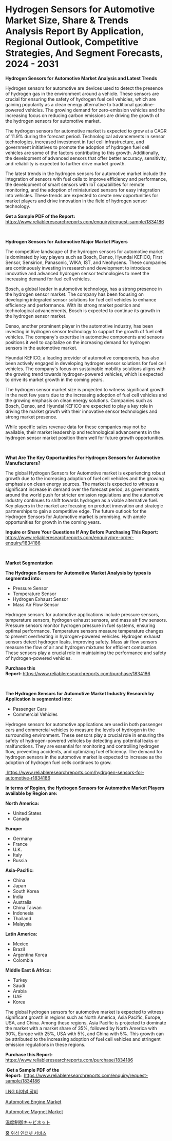 <p><h1>Hydrogen Sensors for Automotive Market Size, Share & Trends Analysis Report By Application, Regional Outlook, Competitive Strategies, And Segment Forecasts, 2024 - 2031</h1></p><p><strong>Hydrogen Sensors for Automotive Market Analysis and Latest Trends</strong></p>
<p><p>Hydrogen sensors for automotive are devices used to detect the presence of hydrogen gas in the environment around a vehicle. These sensors are crucial for ensuring the safety of hydrogen fuel cell vehicles, which are gaining popularity as a clean energy alternative to traditional gasoline-powered vehicles. The growing demand for zero-emission vehicles and the increasing focus on reducing carbon emissions are driving the growth of the hydrogen sensors for automotive market.</p><p>The hydrogen sensors for automotive market is expected to grow at a CAGR of 11.9% during the forecast period. Technological advancements in sensor technologies, increased investment in fuel cell infrastructure, and government initiatives to promote the adoption of hydrogen fuel cell vehicles are some of the factors contributing to this growth. Additionally, the development of advanced sensors that offer better accuracy, sensitivity, and reliability is expected to further drive market growth.</p><p>The latest trends in the hydrogen sensors for automotive market include the integration of sensors with fuel cells to improve efficiency and performance, the development of smart sensors with IoT capabilities for remote monitoring, and the adoption of miniaturized sensors for easy integration into vehicles. These trends are expected to create new opportunities for market players and drive innovation in the field of hydrogen sensor technology.</p></p>
<p><strong>Get a Sample PDF of the Report:&nbsp;</strong> <a href="https://www.reliableresearchreports.com/enquiry/request-sample/1834186">https://www.reliableresearchreports.com/enquiry/request-sample/1834186</a></p>
<p>&nbsp;</p>
<p><strong>Hydrogen Sensors for Automotive Major Market Players</strong></p>
<p><p>The competitive landscape of the hydrogen sensors for automotive market is dominated by key players such as Bosch, Denso, Hyundai KEFICO, First Sensor, Sensirion, Panasonic, WIKA, IST, and Neohysens. These companies are continuously investing in research and development to introduce innovative and advanced hydrogen sensor technologies to meet the increasing demand for fuel cell vehicles.</p><p>Bosch, a global leader in automotive technology, has a strong presence in the hydrogen sensor market. The company has been focusing on developing integrated sensor solutions for fuel cell vehicles to enhance efficiency and performance. With its strong market position and technological advancements, Bosch is expected to continue its growth in the hydrogen sensor market.</p><p>Denso, another prominent player in the automotive industry, has been investing in hydrogen sensor technology to support the growth of fuel cell vehicles. The company's expertise in automotive components and sensors positions it well to capitalize on the increasing demand for hydrogen sensors in the automotive market.</p><p>Hyundai KEFICO, a leading provider of automotive components, has also been actively engaged in developing hydrogen sensor solutions for fuel cell vehicles. The company's focus on sustainable mobility solutions aligns with the growing trend towards hydrogen-powered vehicles, which is expected to drive its market growth in the coming years.</p><p>The hydrogen sensor market size is projected to witness significant growth in the next few years due to the increasing adoption of fuel cell vehicles and the growing emphasis on clean energy solutions. Companies such as Bosch, Denso, and Hyundai KEFICO are expected to play a key role in driving the market growth with their innovative sensor technologies and strong market presence.</p><p>While specific sales revenue data for these companies may not be available, their market leadership and technological advancements in the hydrogen sensor market position them well for future growth opportunities.</p></p>
<p>&nbsp;</p>
<p><strong>What Are The Key Opportunities For Hydrogen Sensors for Automotive Manufacturers?</strong></p>
<p><p>The global Hydrogen Sensors for Automotive market is experiencing robust growth due to the increasing adoption of fuel cell vehicles and the growing emphasis on clean energy sources. The market is expected to witness a significant increase in demand over the forecast period, as governments around the world push for stricter emission regulations and the automotive industry continues to shift towards hydrogen as a viable alternative fuel. Key players in the market are focusing on product innovation and strategic partnerships to gain a competitive edge. The future outlook for the Hydrogen Sensors for Automotive market is promising, with ample opportunities for growth in the coming years.</p></p>
<p><strong>Inquire or Share Your Questions If Any Before Purchasing This Report:</strong> <a href="https://www.reliableresearchreports.com/enquiry/pre-order-enquiry/1834186">https://www.reliableresearchreports.com/enquiry/pre-order-enquiry/1834186</a></p>
<p>&nbsp;</p>
<p><strong>Market Segmentation</strong></p>
<p><strong>The Hydrogen Sensors for Automotive Market Analysis by types is segmented into:</strong></p>
<p><ul><li>Pressure Sensor</li><li>Temperature Sensor</li><li>Hydrogen Exhaust Sensor</li><li>Mass Air Flow Sensor</li></ul></p>
<p><p>Hydrogen sensors for automotive applications include pressure sensors, temperature sensors, hydrogen exhaust sensors, and mass air flow sensors. Pressure sensors monitor hydrogen pressure in fuel systems, ensuring optimal performance. Temperature sensors measure temperature changes to prevent overheating in hydrogen-powered vehicles. Hydrogen exhaust sensors detect hydrogen leaks, improving safety. Mass air flow sensors measure the flow of air and hydrogen mixtures for efficient combustion. These sensors play a crucial role in maintaining the performance and safety of hydrogen-powered vehicles.</p></p>
<p><strong>Purchase this Report:&nbsp;</strong><a href="https://www.reliableresearchreports.com/purchase/1834186">https://www.reliableresearchreports.com/purchase/1834186</a></p>
<p>&nbsp;</p>
<p><strong>The Hydrogen Sensors for Automotive Market Industry Research by Application is segmented into:</strong></p>
<p><ul><li>Passenger Cars</li><li>Commercial Vehicles</li></ul></p>
<p><p>Hydrogen sensors for automotive applications are used in both passenger cars and commercial vehicles to measure the levels of hydrogen in the surrounding environment. These sensors play a crucial role in ensuring the safety of hydrogen-powered vehicles by detecting any potential leaks or malfunctions. They are essential for monitoring and controlling hydrogen flow, preventing accidents, and optimizing fuel efficiency. The demand for hydrogen sensors in the automotive market is expected to increase as the adoption of hydrogen fuel cells continues to grow.</p></p>
<p><a href="https://www.reliableresearchreports.com/hydrogen-sensors-for-automotive-r1834186">&nbsp;https://www.reliableresearchreports.com/hydrogen-sensors-for-automotive-r1834186</a></p>
<p><strong>In terms of Region, the Hydrogen Sensors for Automotive Market Players available by Region are:</strong></p>
<p>
    <p> <strong> North America: </strong>
        <ul>
            <li>United States</li>
            <li>Canada</li>
        </ul>
        </p> 
    <p> <strong> Europe: </strong>
        <ul>
            <li>Germany</li>
            <li>France</li>
            <li>U.K.</li>
            <li>Italy</li>
            <li>Russia</li>
        </ul>
        </p> 
    <p> <strong> Asia-Pacific: </strong>
        <ul>
            <li>China</li>
            <li>Japan</li>
            <li>South Korea</li>
            <li>India</li>
            <li>Australia</li>
            <li>China Taiwan</li>
            <li>Indonesia</li>
            <li>Thailand</li>
            <li>Malaysia</li>
        </ul>
        </p> 
    <p> <strong> Latin America: </strong>
        <ul>
            <li>Mexico</li>
            <li>Brazil</li>
            <li>Argentina Korea</li>
            <li>Colombia</li>
        </ul>
        </p> 
    <p> <strong> Middle East & Africa: </strong>
        <ul>
            <li>Turkey</li>
            <li>Saudi</li>
            <li>Arabia</li>
            <li>UAE</li>
            <li>Korea</li>
        </ul>
    </p>
    </p>
<p><p>The global hydrogen sensors for automotive market is expected to witness significant growth in regions such as North America, Asia Pacific, Europe, USA, and China. Among these regions, Asia Pacific is projected to dominate the market with a market share of 35%, followed by North America with 30%, Europe with 25%, USA with 5%, and China with 5%. This growth can be attributed to the increasing adoption of fuel cell vehicles and stringent emission regulations in these regions.</p></p>
<p><strong>Purchase this Report: </strong><a href="https://www.reliableresearchreports.com/purchase/1834186">https://www.reliableresearchreports.com/purchase/1834186</a></p>
<p>&nbsp;<strong>Get a Sample PDF of the Report:&nbsp;&nbsp;</strong><a href="https://www.reliableresearchreports.com/enquiry/request-sample/1834186">https://www.reliableresearchreports.com/enquiry/request-sample/1834186</a></p>
<p><strong></strong></p>
<p><p><a href="https://github.com/rahat-gis/Market-Research-Report-List-1/blob/main/2566317115054.md">LNG 터미널 장비</a></p><p><a href="https://github.com/dimitrishawkinswaynenp91rgz/Market-Research-Report-List-3/blob/main/automotive-engine-market.md">Automotive Engine Market</a></p><p><a href="https://github.com/changoleonlaverguenzanoexiste/Market-Research-Report-List-3/blob/main/automotive-magnet-market.md">Automotive Magnet Market</a></p><p><a href="https://github.com/Andrewones2023/Market-Research-Report-List-1/blob/main/7988919127953.md">温度制御キャビネット</a></p><p><a href="https://github.com/Edwards13Jessica/Market-Research-Report-List-1/blob/main/2822252115053.md">홈 위성 인터넷 서비스</a></p></p>